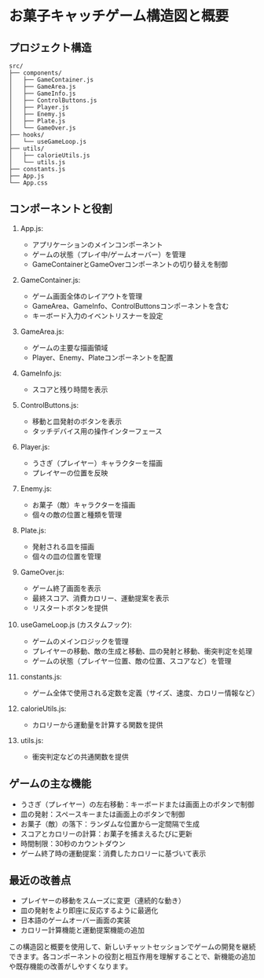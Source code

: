 # お菓子キャッチゲーム構造図と概要

## プロジェクト構造
```
src/
├── components/
│   ├── GameContainer.js
│   ├── GameArea.js
│   ├── GameInfo.js
│   ├── ControlButtons.js
│   ├── Player.js
│   ├── Enemy.js
│   ├── Plate.js
│   └── GameOver.js
├── hooks/
│   └── useGameLoop.js
├── utils/
│   ├── calorieUtils.js
│   └── utils.js
├── constants.js
├── App.js
└── App.css
```

## コンポーネントと役割

1. App.js:
   - アプリケーションのメインコンポーネント
   - ゲームの状態（プレイ中/ゲームオーバー）を管理
   - GameContainerとGameOverコンポーネントの切り替えを制御

2. GameContainer.js:
   - ゲーム画面全体のレイアウトを管理
   - GameArea、GameInfo、ControlButtonsコンポーネントを含む
   - キーボード入力のイベントリスナーを設定

3. GameArea.js:
   - ゲームの主要な描画領域
   - Player、Enemy、Plateコンポーネントを配置

4. GameInfo.js:
   - スコアと残り時間を表示

5. ControlButtons.js:
   - 移動と皿発射のボタンを表示
   - タッチデバイス用の操作インターフェース

6. Player.js:
   - うさぎ（プレイヤー）キャラクターを描画
   - プレイヤーの位置を反映

7. Enemy.js:
   - お菓子（敵）キャラクターを描画
   - 個々の敵の位置と種類を管理

8. Plate.js:
   - 発射される皿を描画
   - 個々の皿の位置を管理

9. GameOver.js:
   - ゲーム終了画面を表示
   - 最終スコア、消費カロリー、運動提案を表示
   - リスタートボタンを提供

10. useGameLoop.js (カスタムフック):
    - ゲームのメインロジックを管理
    - プレイヤーの移動、敵の生成と移動、皿の発射と移動、衝突判定を処理
    - ゲームの状態（プレイヤー位置、敵の位置、スコアなど）を管理

11. constants.js:
    - ゲーム全体で使用される定数を定義（サイズ、速度、カロリー情報など）

12. calorieUtils.js:
    - カロリーから運動量を計算する関数を提供

13. utils.js:
    - 衝突判定などの共通関数を提供

## ゲームの主な機能
- うさぎ（プレイヤー）の左右移動：キーボードまたは画面上のボタンで制御
- 皿の発射：スペースキーまたは画面上のボタンで制御
- お菓子（敵）の落下：ランダムな位置から一定間隔で生成
- スコアとカロリーの計算：お菓子を捕まえるたびに更新
- 時間制限：30秒のカウントダウン
- ゲーム終了時の運動提案：消費したカロリーに基づいて表示

## 最近の改善点
- プレイヤーの移動をスムーズに変更（連続的な動き）
- 皿の発射をより即座に反応するように最適化
- 日本語のゲームオーバー画面の実装
- カロリー計算機能と運動提案機能の追加

この構造図と概要を使用して、新しいチャットセッションでゲームの開発を継続できます。各コンポーネントの役割と相互作用を理解することで、新機能の追加や既存機能の改善がしやすくなります。
